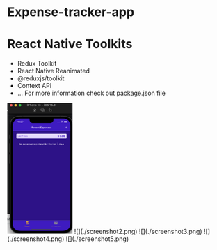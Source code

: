 # Expense-tracker-app


# React Native Toolkits
- Redux Toolkit
- React Native Reanimated
- @reduxjs/toolkit
- Context API
- ... For more information check out package.json file


<img src="./screenshot1.png" width="150" height="300">
![](./screenshot2.png)
![](./screenshot3.png)
![](./screenshot4.png)
![](./screenshot5.png)